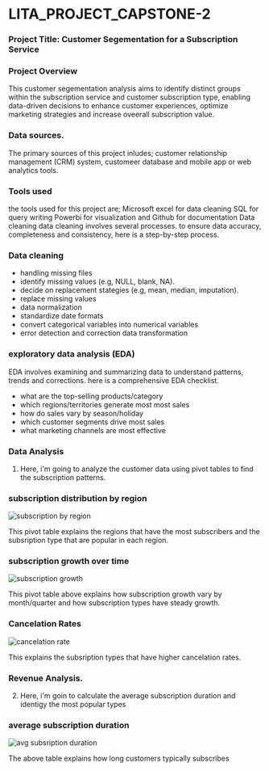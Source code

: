 # LITA_PROJECT_CAPSTONE-2

### Project Title: Customer Segementation for a Subscription Service

### Project Overview

This customer segementation analysis aims to identify distinct groups within the subscription service and customer subscription type, enabling data-driven decisions to enhance customer experiences, optimize marketing strategies and increase oveerall subscription value.

### Data sources.

The primary sources of this project inludes; customer relationship management (CRM) system, customeer database and mobile app or web analytics tools.

### Tools used

the tools used for this project are;
Microsoft excel for data cleaning
SQL for query writing
Powerbi for visualization and
Github for documentation
Data cleaning
data cleaning involves several processes. to ensure data accuracy, completeness and consistency, here is a step-by-step process.

### Data cleaning
-  handling missing files
-  identify missing values (e.g, NULL, blank, NA).
-  decide on replacement stategies (e.g, mean, median, imputation).
-  replace missing values
-  data normalization
-  standardize date formats
-  convert categorical variables into numerical variables
-  error detection and correction data transformation

 ### exploratory data analysis (EDA)
  EDA involves examining and summarizing data to understand patterns, trends and corrections. here is a comprehensive EDA checklist.
-  what are the top-selling products/category
-  which regions/territories generate most most sales
-  how do sales vary by season/holiday
-  which customer segments drive most sales
-  what marketing channels are most effective

  ### Data Analysis

1.  Here, i'm going to analyze the customer data using pivot tables to find the subscription patterns.

### subscription distribution by region

![subscription by region](https://github.com/user-attachments/assets/6287b94c-026a-486f-8631-fa81f28b13a4)

This pivot table explains the regions that have the most subscribers and the subsription type that are popular in each region.


### subscription growth over time

![subscription growth](https://github.com/user-attachments/assets/d0858b4e-21a5-4a98-8a3f-a4604cf60dcf)

This pivot table above explains how subscription growth vary by month/quarter and how subscription types have steady growth.

### Cancelation Rates

![cancelation rate](https://github.com/user-attachments/assets/6c29932f-d0ee-4955-8e8b-7780791aec0a)

This explains the subsription types that have higher cancelation rates.


### Revenue Analysis.






2. Here, i'm goin to calculate the average subscription duration and identigy the most popular types


### average subscription duration

![avg subsription duration](https://github.com/user-attachments/assets/c225f6fb-1999-427d-9e66-dbbe3328c353)

The above table explains how long customers typically subscribes




